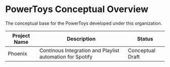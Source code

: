 # PowerToys Conceptual Overview

The conceptual base for the PowerToys developed under this organization.

| Project Name | Description | Status |
| ------------ | ----------- | ------ |
| Phoenix      | Continous Integration and Playlist automation for Spotify | Conceptual Draft |